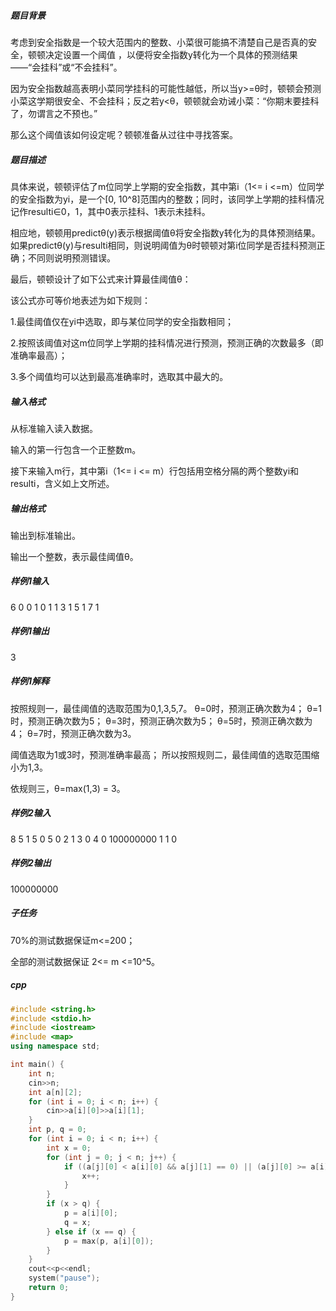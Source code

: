 ##### 题目背景
考虑到安全指数是一个较大范围内的整数、小菜很可能搞不清楚自己是否真的安全，顿顿决定设置一个阈值 ，以便将安全指数y转化为一个具体的预测结果——“会挂科”或“不会挂科”。

因为安全指数越高表明小菜同学挂科的可能性越低，所以当y>=θ时，顿顿会预测小菜这学期很安全、不会挂科；反之若y<θ，顿顿就会劝诫小菜：“你期末要挂科了，勿谓言之不预也。”

那么这个阈值该如何设定呢？顿顿准备从过往中寻找答案。

##### 题目描述
具体来说，顿顿评估了m位同学上学期的安全指数，其中第i（1<= i <=m）位同学的安全指数为yi，是一个[0, 10^8]范围内的整数；同时，该同学上学期的挂科情况记作resulti∈0，1，其中0表示挂科、1表示未挂科。

相应地，顿顿用predictθ(y)表示根据阈值θ将安全指数y转化为的具体预测结果。
如果predictθ(y)与resulti相同，则说明阈值为θ时顿顿对第i位同学是否挂科预测正确；不同则说明预测错误。

 最后，顿顿设计了如下公式来计算最佳阈值θ：

该公式亦可等价地表述为如下规则：

1.最佳阈值仅在yi中选取，即与某位同学的安全指数相同；

2.按照该阈值对这m位同学上学期的挂科情况进行预测，预测正确的次数最多（即准确率最高）；

3.多个阈值均可以达到最高准确率时，选取其中最大的。

##### 输入格式
从标准输入读入数据。

输入的第一行包含一个正整数m。

接下来输入m行，其中第i（1<= i <= m）行包括用空格分隔的两个整数yi和resulti，含义如上文所述。

##### 输出格式
输出到标准输出。

输出一个整数，表示最佳阈值θ。

##### 样例1输入
6
0 0
1 0
1 1
3 1
5 1
7 1
##### 样例1输出
3
##### 样例1解释
按照规则一，最佳阈值的选取范围为0,1,3,5,7。
θ=0时，预测正确次数为4；
θ=1时，预测正确次数为5；
θ=3时，预测正确次数为5；
θ=5时，预测正确次数为4；
θ=7时，预测正确次数为3。

阈值选取为1或3时，预测准确率最高；
所以按照规则二，最佳阈值的选取范围缩小为1,3。

依规则三，θ=max(1,3) = 3。

##### 样例2输入
8
5 1
5 0
5 0
2 1
3 0
4 0
100000000 1
1 0
##### 样例2输出
100000000
##### 子任务
70%的测试数据保证m<=200；

全部的测试数据保证 2<= m <=10^5。
##### cpp
```c++
#include <string.h>
#include <stdio.h>
#include <iostream>
#include <map>
using namespace std;

int main() {
    int n;
    cin>>n;
    int a[n][2];
    for (int i = 0; i < n; i++) {
        cin>>a[i][0]>>a[i][1];
    }
    int p, q = 0;
    for (int i = 0; i < n; i++) {
        int x = 0;
        for (int j = 0; j < n; j++) {
            if ((a[j][0] < a[i][0] && a[j][1] == 0) || (a[j][0] >= a[i][0] && a[j][1] == 1)) {
                x++;
            }
        }
        if (x > q) {
            p = a[i][0];
            q = x;
        } else if (x == q) {
            p = max(p, a[i][0]);
        }
    }
    cout<<p<<endl;
    system("pause");
    return 0;
}
```